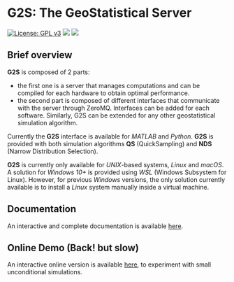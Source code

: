 # G2S: The GeoStatistical Server

[![License: GPL v3](https://img.shields.io/badge/License-GPL%20v3-blue.svg)](https://www.gnu.org/licenses/gpl-3.0)
![](https://github.com/GAIA-UNIL/G2S//workflows/C/C++%20CI/badge.svg)
![](https://github.com/GAIA-UNIL/G2S//workflows/Upload%20Python%20Package%20on%20PyPI%20server/badge.svg)



## Brief overview

**G2S** is composed of 2 parts:
- the first one is a server that manages computations and can be compiled for each hardware to obtain optimal performance.
- the second part is composed of different interfaces that communicate with the server through ZeroMQ. Interfaces can be added for each software. Similarly, G2S can be extended for any other geostatistical simulation algorithm.

Currently the **G2S** interface is available for *MATLAB* and *Python*. **G2S** is provided with both simulation algorithms **QS** (QuickSampling) and **NDS** (Narrow Distribution Selection).

**G2S** is currently only available for *UNIX*-based systems, *Linux* and *macOS*. A solution for *Windows 10+* is provided using *WSL* (Windows Subsystem for Linux). However, for previous *Windows* versions, the only solution currently available is to install a *Linux* system manually inside a virtual machine. 


## Documentation

An interactive and complete documentation is available [here](https://gaia-unil.github.io/G2S/).

## Online Demo (Back! but slow)

An interactive online version is available [here](https://www.mgravey.com/mps.online/), to experiment with small unconditional simulations.

